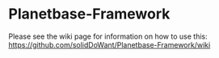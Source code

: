 # Planetbase-Framework

Please see the wiki page for information on how to use this: https://github.com/solidDoWant/Planetbase-Framework/wiki
